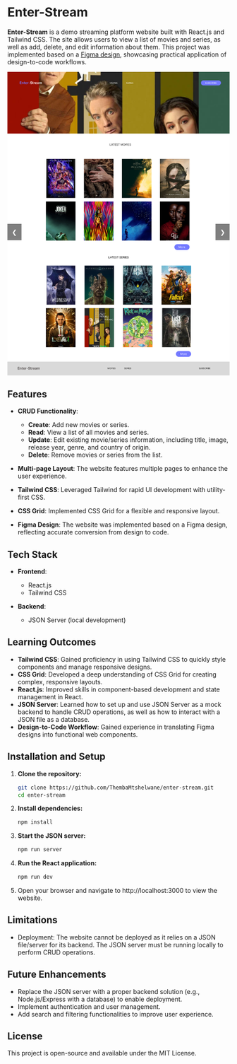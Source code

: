 # Enter-Stream

**Enter-Stream** is a demo streaming platform website built with React.js and Tailwind CSS. The site allows users to view a list of movies and series, as well as add, delete, and edit information about them. This project was implemented based on a [Figma design](https://www.figma.com/design/KcS8Gjwlfkm1PkCGLUBF1k/Untitled?node-id=8-270&t=ipdqPwcNJ1WfSmf7-0), showcasing practical application of design-to-code workflows.

<!-- Carousel Container -->
<div style="position: relative; max-width: 600px; margin: auto; overflow: hidden;">
  <!-- Slides -->
  <div class="carousel-slides" style="display: flex; transition: transform 0.5s ease;">
    <img src="public/images//image1.png" style="width: 100%; flex: 1;"/>
    <img src="public/images/image2.png" style="width: 100%; flex: 1;"/>
    <img src="public/images//image3.png" style="width: 100%; flex: 1;"/>
    <img src="public/images/image4.png" style="width: 100%; flex: 1;"/>
    <!-- Add more images as needed -->
  </div>
  <!-- Navigation -->
  <a class="prev" onclick="moveSlides(-1)" style="position: absolute; top: 50%; left: 0; background-color: rgba(0,0,0,0.5); color: white; padding: 10px;">&#10094;</a>
  <a class="next" onclick="moveSlides(1)" style="position: absolute; top: 50%; right: 0; background-color: rgba(0,0,0,0.5); color: white; padding: 10px;">&#10095;</a>
</div>

<!-- Carousel Script -->
<script>
  let slideIndex = 0;

  function showSlides(n) {
    const slides = document.querySelector(".carousel-slides");
    const slideCount = slides.children.length;
    if (n >= slideCount) slideIndex = 0;
    if (n < 0) slideIndex = slideCount - 1;
    slides.style.transform = `translateX(${-slideIndex * 100}%)`;
  }

  function moveSlides(n) {
    showSlides(slideIndex += n);
  }

  // Initialize the carousel
  showSlides(slideIndex);
</script>

## Features

- **CRUD Functionality**:
  - **Create**: Add new movies or series.
  - **Read**: View a list of all movies and series.
  - **Update**: Edit existing movie/series information, including title, image, release year, genre, and country of origin.
  - **Delete**: Remove movies or series from the list.
- **Multi-page Layout**: The website features multiple pages to enhance the user experience.

- **Tailwind CSS**: Leveraged Tailwind for rapid UI development with utility-first CSS.

- **CSS Grid**: Implemented CSS Grid for a flexible and responsive layout.

- **Figma Design**: The website was implemented based on a Figma design, reflecting accurate conversion from design to code.

## Tech Stack

- **Frontend**:

  - React.js
  - Tailwind CSS

- **Backend**:
  - JSON Server (local development)

## Learning Outcomes

- **Tailwind CSS**: Gained proficiency in using Tailwind CSS to quickly style components and manage responsive designs.
- **CSS Grid**: Developed a deep understanding of CSS Grid for creating complex, responsive layouts.
- **React.js**: Improved skills in component-based development and state management in React.
- **JSON Server**: Learned how to set up and use JSON Server as a mock backend to handle CRUD operations, as well as how to interact with a JSON file as a database.
- **Design-to-Code Workflow**: Gained experience in translating Figma designs into functional web components.

## Installation and Setup

1. **Clone the repository:**

   ```bash
   git clone https://github.com/ThembaMtshelwane/enter-stream.git
   cd enter-stream

   ```

2. **Install dependencies:**

   ```bash
   npm install

   ```

3. **Start the JSON server:**

   ```bash
   npm run server

   ```

4. **Run the React application:**

   ```bash
   npm run dev

   ```

5. Open your browser and navigate to http://localhost:3000 to view the website.

## Limitations

- Deployment: The website cannot be deployed as it relies on a JSON file/server for its backend. The JSON server must be running locally to perform CRUD operations.

## Future Enhancements

- Replace the JSON server with a proper backend solution (e.g., Node.js/Express with a database) to enable deployment.
- Implement authentication and user management.
- Add search and filtering functionalities to improve user experience.

## License

This project is open-source and available under the MIT License.
